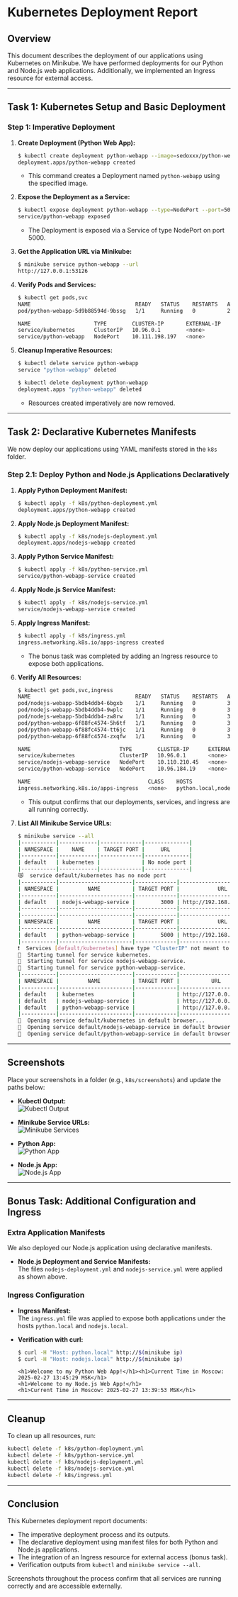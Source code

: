# Kubernetes Deployment Report

## Overview

This document describes the deployment of our applications using Kubernetes on Minikube. We have performed deployments for our Python and Node.js web applications. Additionally, we implemented an Ingress resource for external access.

---

## Task 1: Kubernetes Setup and Basic Deployment

### Step 1: Imperative Deployment

1. **Create Deployment (Python Web App):**
   ```sh
   $ kubectl create deployment python-webapp --image=sedoxxx/python-webapp:latest --replicas=1
   deployment.apps/python-webapp created
   ```
   - This command creates a Deployment named `python-webapp` using the specified image.

2. **Expose the Deployment as a Service:**
   ```sh
   $ kubectl expose deployment python-webapp --type=NodePort --port=5000
   service/python-webapp exposed
   ```
   - The Deployment is exposed via a Service of type NodePort on port 5000.

3. **Get the Application URL via Minikube:**
   ```sh
   $ minikube service python-webapp --url
   http://127.0.0.1:53126
   ```

4. **Verify Pods and Services:**
   ```sh
   $ kubectl get pods,svc
   NAME                                 READY   STATUS    RESTARTS   AGE
   pod/python-webapp-5d9b88594d-9bssg   1/1     Running   0          2m28s

   NAME                    TYPE        CLUSTER-IP       EXTERNAL-IP   PORT(S)          AGE
   service/kubernetes      ClusterIP   10.96.0.1        <none>        443/TCP          11h
   service/python-webapp   NodePort    10.111.198.197   <none>        5000:31919/TCP   109s
   ```

5. **Cleanup Imperative Resources:**
   ```sh
   $ kubectl delete service python-webapp
   service "python-webapp" deleted

   $ kubectl delete deployment python-webapp
   deployment.apps "python-webapp" deleted
   ```
   - Resources created imperatively are now removed.

---

## Task 2: Declarative Kubernetes Manifests

We now deploy our applications using YAML manifests stored in the `k8s` folder.

### Step 2.1: Deploy Python and Node.js Applications Declaratively

1. **Apply Python Deployment Manifest:**
   ```sh
   $ kubectl apply -f k8s/python-deployment.yml 
   deployment.apps/python-webapp created
   ```

2. **Apply Node.js Deployment Manifest:**
   ```sh
   $ kubectl apply -f k8s/nodejs-deployment.yml 
   deployment.apps/nodejs-webapp created
   ```

3. **Apply Python Service Manifest:**
   ```sh
   $ kubectl apply -f k8s/python-service.yml
   service/python-webapp-service created
   ```

4. **Apply Node.js Service Manifest:**
   ```sh
   $ kubectl apply -f k8s/nodejs-service.yml
   service/nodejs-webapp-service created
   ```

5. **Apply Ingress Manifest:**
   ```sh
   $ kubectl apply -f k8s/ingress.yml 
   ingress.networking.k8s.io/apps-ingress created
   ```
   - The bonus task was completed by adding an Ingress resource to expose both applications.

6. **Verify All Resources:**
   ```sh
   $ kubectl get pods,svc,ingress
   NAME                                 READY   STATUS    RESTARTS   AGE
   pod/nodejs-webapp-5bdb4ddb4-6bgxb    1/1     Running   0          35s
   pod/nodejs-webapp-5bdb4ddb4-9wplc    1/1     Running   0          35s
   pod/nodejs-webapp-5bdb4ddb4-zw8rw    1/1     Running   0          35s
   pod/python-webapp-6f88fc4574-5h6tf   1/1     Running   0          3m12s
   pod/python-webapp-6f88fc4574-tt6jc   1/1     Running   0          3m12s
   pod/python-webapp-6f88fc4574-zxqfw   1/1     Running   0          3m12s

   NAME                            TYPE        CLUSTER-IP      EXTERNAL-IP   PORT(S)          AGE      
   service/kubernetes              ClusterIP   10.96.0.1       <none>        443/TCP          11h      
   service/nodejs-webapp-service   NodePort    10.110.210.45   <none>        3000:30296/TCP   26s      
   service/python-webapp-service   NodePort    10.96.184.19    <none>        5000:31766/TCP   3m1s      

   NAME                                     CLASS    HOSTS                       ADDRESS   PORTS   AGE 
   ingress.networking.k8s.io/apps-ingress   <none>   python.local,nodejs.local             80      6s  
   ```
   - This output confirms that our deployments, services, and ingress are all running correctly.

7. **List All Minikube Service URLs:**
   ```sh
   $ minikube service --all
   |-----------|------------|-------------|--------------|
   | NAMESPACE |    NAME    | TARGET PORT |     URL      |
   |-----------|------------|-------------|--------------|
   | default   | kubernetes |             | No node port |
   |-----------|------------|-------------|--------------|
   😿  service default/kubernetes has no node port
   |-----------|-----------------------|-------------|---------------------------|
   | NAMESPACE |         NAME          | TARGET PORT |            URL            |
   |-----------|-----------------------|-------------|---------------------------|
   | default   | nodejs-webapp-service |        3000 | http://192.168.49.2:30296 |
   |-----------|-----------------------|-------------|---------------------------|
   |-----------|-----------------------|-------------|---------------------------|
   | NAMESPACE |         NAME          | TARGET PORT |            URL            |
   |-----------|-----------------------|-------------|---------------------------|
   | default   | python-webapp-service |        5000 | http://192.168.49.2:31766 |
   |-----------|-----------------------|-------------|---------------------------|
   ❗  Services [default/kubernetes] have type "ClusterIP" not meant to be exposed, however for local development minikube allows you to access this !
   🏃  Starting tunnel for service kubernetes.
   🏃  Starting tunnel for service nodejs-webapp-service.
   🏃  Starting tunnel for service python-webapp-service.
   |-----------|-----------------------|-------------|------------------------|
   | NAMESPACE |         NAME          | TARGET PORT |          URL           |
   |-----------|-----------------------|-------------|------------------------|
   | default   | kubernetes            |             | http://127.0.0.1:64563 |
   | default   | nodejs-webapp-service |             | http://127.0.0.1:64566 |
   | default   | python-webapp-service |             | http://127.0.0.1:64569 |
   |-----------|-----------------------|-------------|------------------------|
   🎉  Opening service default/kubernetes in default browser...
   🎉  Opening service default/nodejs-webapp-service in default browser...
   🎉  Opening service default/python-webapp-service in default browser...
   ```

---

## Screenshots

Place your screenshots in a folder (e.g., `k8s/screenshots`) and update the paths below:

- **Kubectl Output:**  
  ![Kubectl Output](screenshots/kubectl.png)

- **Minikube Service URLs:**  
  ![Minikube Services](screenshots/minikube.png)

- **Python App:**  
  ![Python App](screenshots/python.png)

- **Node.js App:**  
  ![Node.js App](screenshots/node.png)

---

## Bonus Task: Additional Configuration and Ingress

### Extra Application Manifests

We also deployed our Node.js application using declarative manifests.

- **Node.js Deployment and Service Manifests:**  
  The files `nodejs-deployment.yml` and `nodejs-service.yml` were applied as shown above.

### Ingress Configuration

- **Ingress Manifest:**  
  The `ingress.yml` file was applied to expose both applications under the hosts `python.local` and `nodejs.local`.

- **Verification with curl:**
   ```sh
   $ curl -H "Host: python.local" http://$(minikube ip)
   $ curl -H "Host: nodejs.local" http://$(minikube ip)

   ```
    ```
    <h1>Welcome to my Python Web App!</h1><h1>Current Time in Moscow: 2025-02-27 13:45:29 MSK</h1>
    <h1>Welcome to my Node.js Web App!</h1>
    <h1>Current Time in Moscow: 2025-02-27 13:39:53 MSK</h1>
    ```

---

## Cleanup

To clean up all resources, run:
```sh
kubectl delete -f k8s/python-deployment.yml
kubectl delete -f k8s/python-service.yml
kubectl delete -f k8s/nodejs-deployment.yml
kubectl delete -f k8s/nodejs-service.yml
kubectl delete -f k8s/ingress.yml
```

---

## Conclusion

This Kubernetes deployment report documents:
- The imperative deployment process and its outputs.
- The declarative deployment using manifest files for both Python and Node.js applications.
- The integration of an Ingress resource for external access (bonus task).
- Verification outputs from `kubectl` and `minikube service --all`.

Screenshots throughout the process confirm that all services are running correctly and are accessible externally.


